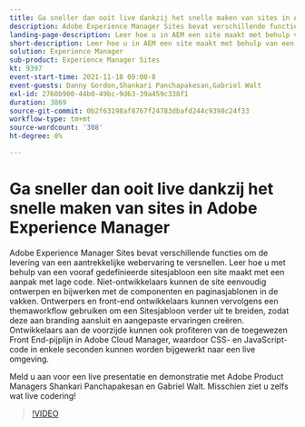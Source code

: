 ```yaml
---
title: Ga sneller dan ooit live dankzij het snelle maken van sites in Adobe Experience Manager
description: Adobe Experience Manager Sites bevat verschillende functies om de levering van een aantrekkelijke webervaring te versnellen. Leer hoe u met behulp van een vooraf gedefinieerde sitesjabloon een site maakt met een aanpak met lage code. Niet-ontwikkelaars kunnen de site eenvoudig ontwerpen en bijwerken met de componenten en paginasjablonen in de vakken. Ontwerpers en front-end ontwikkelaars kunnen vervolgens een themaworkflow gebruiken om een Sitesjabloon verder uit te breiden, zodat deze aan branding aansluit en aangepaste ervaringen creëren. Ontwikkelaars aan de voorzijde kunnen ook profiteren van de toegewezen Front End-pijplijn in Adobe Cloud Manager, waardoor CSS- en JavaScript-code in enkele seconden kunnen worden bijgewerkt naar een live omgeving.
landing-page-description: Leer hoe u in AEM een site maakt met behulp van een vooraf gedefinieerde sitesjabloon, zodat niet-ontwikkelaars de site gemakkelijk kunnen ontwerpen en bijwerken.
short-description: Leer hoe u in AEM een site maakt met behulp van een vooraf gedefinieerde sitesjabloon, zodat niet-ontwikkelaars de site gemakkelijk kunnen ontwerpen en bijwerken.
solution: Experience Manager
sub-product: Experience Manager Sites
kt: 9397
event-start-time: 2021-11-18 09:00-8
event-guests: Danny Gordon,Shankari Panchapakesan,Gabriel Walt
exl-id: 2760b900-44b0-49bc-9d63-39a459c338f1
duration: 3869
source-git-commit: 0b2f63198af8767f24783dbafd244c9398c24f33
workflow-type: tm+mt
source-wordcount: '308'
ht-degree: 0%

---
```


# Ga sneller dan ooit live dankzij het snelle maken van sites in Adobe Experience Manager

Adobe Experience Manager Sites bevat verschillende functies om de levering van een aantrekkelijke webervaring te versnellen. Leer hoe u met behulp van een vooraf gedefinieerde sitesjabloon een site maakt met een aanpak met lage code. Niet-ontwikkelaars kunnen de site eenvoudig ontwerpen en bijwerken met de componenten en paginasjablonen in de vakken. Ontwerpers en front-end ontwikkelaars kunnen vervolgens een themaworkflow gebruiken om een Sitesjabloon verder uit te breiden, zodat deze aan branding aansluit en aangepaste ervaringen creëren. Ontwikkelaars aan de voorzijde kunnen ook profiteren van de toegewezen Front End-pijplijn in Adobe Cloud Manager, waardoor CSS- en JavaScript-code in enkele seconden kunnen worden bijgewerkt naar een live omgeving.

Meld u aan voor een live presentatie en demonstratie met Adobe Product Managers Shankari Panchapakesan en Gabriel Walt. Misschien ziet u zelfs wat live codering!

>[!VIDEO](https://video.tv.adobe.com/v/338798/?quality=12&learn=on)

